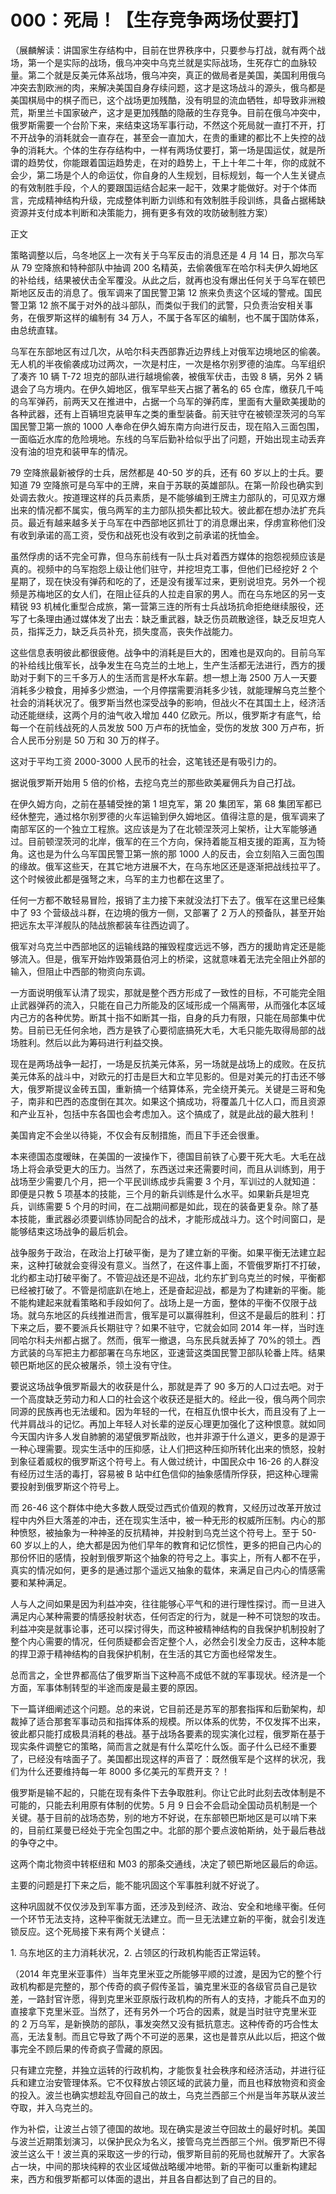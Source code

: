 # 000：死局！【生存竞争两场仗要打】

（展麟解读：讲国家生存结构中，目前在世界秩序中，只要参与打战，就有两个战场，第一个是实际的战场，俄乌冲突中乌克兰就是实际战场，生死存亡的血脉较量。第二个就是反美元体系战场，俄乌冲突，真正的做局者是美国，美国利用俄乌冲突去割欧洲的肉，来解决美国自身存续问题，这才是这场战斗的源头，俄乌都是美国棋局中的棋子而已，这个战场更加残酷，没有明显的流血牺牲，却导致非洲粮荒，斯里兰卡国家破产，这才是更加残酷的隐蔽的生存竞争。目前在俄乌冲突中，俄罗斯需要一个台阶下来，来结束这场军事行动，不然这个死局就一直打不开，打不开战争的消耗就会一直存在，甚至会一直加大，在贵的重建的都比不上失控的战争的消耗大。个体的生存存结构中，一样有两场仗要打，第一场是国运仗，就是所谓的趋势仗，你能跟着国运趋势走，在对的趋势上，干上十年二十年，你的成就不会少，第二场是个人的命运仗，你自身的人生规划，目标规划，每一个人生关键点的有效制胜手段，个人的要跟国运结合起来一起干，效果才能做好。对于个体而言，完成精神结构升级，完成整体判断力训练和有效制胜手段训练，具备占据稀缺资源并支付成本判断和决策能力，拥有更多有效的攻防破制胜方案）

正文

策略调整以后，乌冬地区上一次有关于乌军反击的消息还是 4 月 14 日，那次乌军从 79 空降旅和特种部队中抽调 200 名精英，去偷袭俄军在哈尔科夫伊久姆地区的补给线，结果被伏击全军覆没。从此之后，就再也没有爆出任何关于乌军在顿巴斯地区反击的消息了。俄军调来了国民警卫第 12 旅来负责这个区域的警戒。国民警卫第 12 旅不属于对外的战斗部队，而类似于我们的武警，只负责治安相关事务，在俄罗斯这样的编制有 34 万人，不属于各军区的编制，也不属于国防体系，由总统直辖。

乌军在东部地区有过几次，从哈尔科夫西部靠近边界线上对俄军边境地区的偷袭。无人机的半夜偷袭成功过两次，一次是村庄，一次是格尔别罗德的油库。乌军组织了凑齐 10 辆 T-72 坦克的部队进行越境偷袭，被俄军伏击，击毁 8 辆，另外 2 辆退会了乌方境内。在伊久姆地区，俄军早些天占据了著名的 65 仓库，缴获几千吨的乌军弹药，前两天又在推进中，占据一个乌军的弹药库，里面有大量欧美援助的各种武器，还有上百辆坦克装甲车之类的重型装备。前天驻守在被顿涅茨河的乌军国民警卫第一旅的 1000 人奉命在伊久姆东南方向进行反击，现在陷入三面包围，一面临近水库的危险境地。东线的乌军后勤补给似乎出了问题，开始出现主动丢弃没有油的坦克和装甲车的情况。

79 空降旅最新被俘的士兵，居然都是 40-50 岁的兵，还有 60 岁以上的士兵。要知道 79 空降旅可是乌军中的王牌，来自于苏联的英雄部队。在第一阶段也确实到处调去救火。按道理这样的兵员素质，是不能够编到王牌主力部队的，可见双方爆出来的情况都不属实，俄乌两军的主力部队损失都比较大。彼此都在想办法扩充兵员。最近有越来越多关于乌军在中西部地区抓壮丁的消息爆出来，俘虏宣称他们没有收到承诺的高工资，受伤和战死也没有收到之前承诺的抚恤金。

虽然俘虏的话不完全可靠，但乌东前线有一队士兵对着西方媒体的抱怨视频应该是真的。视频中的乌军抱怨上级让他们驻守，并挖坦克工事，但他们已经挖好 2 个星期了，现在快没有弹药和吃的了，还是没有援军过来，更别说坦克。另外一个视频是苏梅地区的女人们，在阻止征兵的人拉走自家的男人。而在乌东地区的另一支精锐 93 机械化重型合成旅，第一营第三连的所有士兵战场抗命拒绝继续服役，还写了七条理由通过媒体发了出去：缺乏重武器，缺乏伤员疏散途径，缺乏反坦克人员，指挥乏力，缺乏兵员补充，损失度高，丧失作战能力。

这些信息表明彼此都很疲倦。战争中的消耗是巨大的，困难也是双向的。目前乌军的补给线比俄军长，战争发生在乌克兰的土地上，生产生活都无法进行，西方的援助对于剩下的三千多万人的生活而言是杯水车薪。想一想上海 2500 万人一天要消耗多少粮食，用掉多少燃油，一个月停摆需要消耗多少钱，就能理解乌克兰整个社会的消耗状况了。俄罗斯当然也深受战争的影响，但战火不在其国土上，经济活动还能继续，这两个月的油气收入增加 440 亿欧元。所以，俄罗斯才有底气，给每一个在前线战死的人员发放 500 万卢布的抚恤金，受伤的发放 300 万卢布，折合人民币分别是 50 万和 30 万的样子。

这对于平均工资 2000-3000 人民币的社会，这笔钱还是有吸引力的。

据说俄罗斯开始用 5 倍的价格，去挖乌克兰的那些欧美雇佣兵为自己打战。

在伊久姆方向，之前在基辅受挫的第 1 坦克军，第 20 集团军，第 68 集团军都已经休整完，通过格尔别罗德的火车运输到伊久姆地区。值得注意的是，俄军调来了南部军区的一个独立工程旅。这应该是为了在北顿涅茨河上架桥，让大军能够通过。目前顿涅茨河的北岸，俄军的在三个方向，保持着能互相支援的距离，互为犄角。这也是为什么乌军国民警卫第一旅的那 1000 人的反击，会立刻陷入三面包围的缘故。俄军这些天，在其它地方进展不大，在乌东地区还是逐渐把战线拉平了。这个时候彼此都是强弩之末，乌军的主力也都在这里了。

任何一方都不敢轻易冒险，报销了主力接下来就没法打下去了。俄军在这里已经集中了 93 个营级战斗群，在边境的俄方一侧，又部署了 2 万人的预备队，甚至开始把远东太平洋舰队的陆战旅都装车往西边调了。

俄军对乌克兰中西部地区的运输线路的摧毁程度远远不够，西方的援助肯定还是能够流入。但是，俄军开始炸毁第聂伯河上的桥梁，这就意味着无法完全阻止外部的输入，但阻止中西部的物资向东调。

一方面说明俄军认清了现实，那就是整个西方形成了一致性的目标，不可能完全阻止武器弹药的流入，只能在自己力所能及的区域形成一个隔离带，从而强化本区域内己方的各种优势。断其十指不如断其一指，自身的兵力有限，只能在局部集中优势。目前已无任何余地，西方是铁了心要彻底搞死大毛，大毛只能先取得局部的战场胜利。然后以此为筹码进行利益交换。

现在是两场战争一起打，一场是反抗美元体系，另一场就是战场上的成败。在反抗美元体系的战斗中，对欧元的打击是巨大和立竿见影的。但是对美元的打击还不够大，俄罗斯提议金砖五国，重新搞一个结算体系，完全绕开美元。关键是三哥和兔子，南非和巴西的态度倒在其次。如果这个搞成功，将覆盖几十亿人口，而且资源和产业互补，包括中东各国也会考虑加入。这个搞成了，就是此战的最大胜利！

美国肯定不会坐以待毙，不仅会有反制措施，而且下手还会很重。

本来德国态度暧昧，在美国的一波操作下，德国目前铁了心要干死大毛。大毛在战场上将会承受更大的压力。当然了，东西送过来还需要时间，而且从训练到，用于战场至少需要几个月，把一个平民训练成步兵需要 3 个月，军训过的人就知道：即便是只教 5 项基本的技能，三个月的新兵训练是什么水平。如果新兵是坦克兵，训练需要 5 个月的时间，在二战期间都是如此，现在的装备更复杂。除了基本技能，重武器必须要训练协同配合的战术，才能形成战斗力。这个时间窗口，是能够结束这场战争的最后机会。

战争服务于政治，在政治上打破平衡，是为了建立新的平衡。如果平衡无法建立起来，这种打破就会变得没有意义。当然了，在这件事上面，不管俄罗斯打不打破，北约都主动打破平衡了。不管迎战还是不迎战，北约东扩到乌克兰的时候，平衡都已经被打破了。不管是彻底趴在地上，还是奋起迎战，都是为了构建新的平衡。能不能构建起来就看策略和手段如何了。战场上是一方面，整体的平衡不仅限于战场。就乌东地区的兵线推进而言，俄军是可以赢得胜利，但这不是最后的胜利：打下来之后，要不要派兵长期驻守？如果不驻守，它就会如同 2014 年一样，当时连同哈尔科夫州都占据了。然而，俄军一撤退，乌东民兵就丢掉了 70%的领土。西方武装的乌军把主力都部署在乌东地区，亚速营这类国民警卫部队轮番上阵。结果顿巴斯地区的民众被屠杀，领土没有守住。

要说这场战争俄罗斯最大的收获是什么，那就是弄了 90 多万的人口过去吧。对于一个高度缺乏劳动力和人口的社会这个收获还是挺大的。经此一役，俄乌两个同宗同源的民族再也无法缓和。因为年轻的一代，在相互仇恨中长大，而且没有了上一代并肩战斗的记忆。再加上年轻人对长辈的逆反心理更加强化了这种恨意。就如同今天国内许多人发自肺腑的渴望俄罗斯战败，也并非源于什么道义，更多的是源于一种心理需要。现实生活中的压抑感，让人们把这种压抑所转化出来的愤怒，投射到象征着威权的俄罗斯这个符号上。有人做过统计，中国民众中 16-26 的人群没有经历过生活的毒打，容易被 B 站中红色信仰的抽象感情所俘获，把这种心理需要投射到俄罗斯这个符号上。

而 26-46 这个群体中绝大多数人既受过西式价值观的教育，又经历过改革开放过程中内外巨大落差的冲击，还在现实生活中，被一种无形的权威所压制。内心的那种愤怒，被抽象为一种神圣的反抗精神，并投射到乌克兰这个符号上。至于 50-60 岁以上的人，绝大都是因为他们早年的教育和记忆惯性，更多的把自己内心的那份怀旧的感情，投射到俄罗斯这个抽象的符号之上。事实上，所有人都不在乎，真实的情况如何，更多的是通过那个遥远又抽象的载体，来满足自己内心的情感需要和某种满足。

人与人之间如果是因为利益冲突，往往能够心平气和的进行理性探讨。而一旦进入满足内心某种需要的情感投射状态，任何否定的行为，就是一种不可饶恕的攻击。利益冲突是就事论事，还可以探讨得失，而这种被精神结构的自我保护机制投射了整个内心需要的情况，任何质疑都会否定整个人，必然会引发全力反击，这种本能的捍卫源于精神结构的自我保护机制，在生活的其它方面也经常发生。

总而言之，全世界都高估了俄罗斯当下这种高不成低不就的军事现状。经济是一个方面，军事体制转型的半途而废是最主要的原因。

下一篇详细阐述这个问题。总的来说，它目前还是苏军的那套指挥和后勤架构，却裁掉了适合那套军事动员和指挥体系的规模。所以体系的优势，不仅发挥不出来，彼此都只能打成极具消耗的巷战。基于战场各要素的现实演化过程，俄罗斯在基于现实条件调整它的策略，简而言之就是有什么菜吃什么饭。面子什么已经不重要了，已经没有啥面子了。美国都出现这样的声音了：既然俄军是个这样的状况，我们为什么还要维持每一年 8000 多亿美元的军费开支？！

俄罗斯是输不起的，只能在现有条件下去争取胜利。你让它此时此刻去改体制是不可能的，只能去利用原有体制的优势。5 月 9 日会不会启动全国动员机制是一个关键。基于目前的战场态势，别的地方不好说，在东部顿巴斯地区是可以啃下来的，目前红莱曼已经处于完全包围之中。北部的那个要点波帕斯纳，处于最后巷战的争夺之中。

这两个南北物资中转枢纽和 M03 的那条交通线，决定了顿巴斯地区最后的命运。

主要的问题是打下来之后，能不能巩固这个军事胜利就不好说了。

这种巩固就不仅仅涉及到军事方面，还涉及到经济、政治、安全和地缘平衡。任何一个环节无法支持，这种平衡就无法建立。而一旦无法建立新的平衡，就会引发连锁反应。这个死局接下来有两个关键点：

1. 乌东地区的主力消耗状况，2. 占领区的行政机构能否正常运转。

（2014 年克里米亚事件）当年克里米亚之所能够平顺的过渡，是因为它的整个行政机构都是完整的，那个传奇的疯子假传圣旨，骗克里米亚的各级官员自己是钦差，一路封官许愿，得到克里米亚原版行政机构的所有人的支持，才能兵不血刃的直接拿下克里米亚。当然了，还有另外一个巧合的因素，就是当时驻守克里米亚的 2 万乌军，是新换防的部队，事发突然又没有抵抗意志。这种传奇的巧合性太高，无法复制。而且它导致了两个不可逆的恶果，这也是普京从此以后，把这个做事完全不顾后果的传奇疯子雪藏的原因。

只有建立完整，并独立运转的行政机构，才能恢复社会秩序和经济活动，并进行征兵和建立治安管理体系。它不仅释放占领区域的武装力量，而且也释放物资和资金的投入。波兰也确实想趁乱夺回自己的故土，乌克兰西部三个州是当年苏联从波兰夺取，并入乌克兰的。

作为补偿，让波兰占领了德国的故地。现在确实是波兰夺回故土的最好时机。美国与波兰近期策划演习，以保护民众为名义，接管乌克兰西部三个州。俄罗斯巴不得波兰这么干！波兰真的采取这一步的行动，俄罗斯目前的死局也就解开了。大家各占一块，中间的那块纯粹的农业区域做战略缓冲地带。新的平衡可以重新构建起来，西方和俄罗斯都可以体面的退出，并且各自都达到了自己的目的。